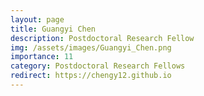 ```yaml
---
layout: page
title: Guangyi Chen
description: Postdoctoral Research Fellow
img: /assets/images/Guangyi_Chen.png
importance: 11
category: Postdoctoral Research Fellows
redirect: https://chengy12.github.io
---
```

